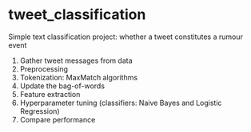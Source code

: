 # tweet_classification
Simple text classification project: whether a tweet constitutes a rumour event

1. Gather tweet messages from data
2. Preprocessing
3. Tokenization: MaxMatch algorithms
4. Update the bag-of-words
5. Feature extraction
6. Hyperparameter tuning (classifiers: Naive Bayes and Logistic Regression)
7. Compare performance
